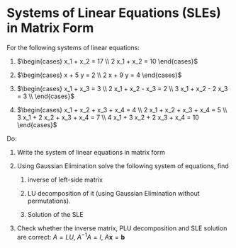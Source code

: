 # Systems of Linear Equations (SLEs) in Matrix Form

For the following systems of linear equations:

1. $\begin{cases}
x_1 + x_2 = 17 \\
2 x_1 + x_2 = 10
\end{cases}$

2. $\begin{cases}
x + 5 y = 2 \\
2 x + 9 y = 4
\end{cases}$

3. $\begin{cases}
x_1 + x_3 = 3 \\
2 x_1 + x_2 - x_3 = 2 \\
3 x_1 + x_2 - 2 x_3 = 3 \\
\end{cases}$

4. $\begin{cases}
x_1 + x_2 + x_3 + x_4 = 4 \\
2 x_1 + x_2 + x_3 + x_4 = 5 \\
3 x_1 + 2 x_2 + x_3 + x_4 = 7 \\
4 x_1 + 3 x_2 + 2 x_3 + x_4 = 10
\end{cases}$
 
Do:
    
1. Write the system of linear equations in matrix form
    
2. Using Gaussian Elimination solve the following system of equations, find 
    
    1. inverse of left-side matrix
    
    2. LU decomposition of it (using Gaussian Elimination without permutations).
    
    3. Solution of the SLE

3. Check whether the inverse matrix, PLU decomposition and SLE solution are correct: $A = LU$, $A^{-1} A = I$, $A \mathbf x = \mathbf b$